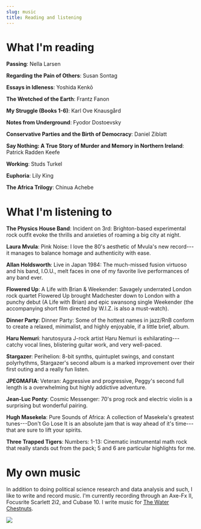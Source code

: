 ```yaml
---
slug: music
title: Reading and listening
---
```


# What I'm reading 
**Passing**: Nella Larsen

**Regarding the Pain of Others**: Susan Sontag

**Essays in Idleness**: Yoshida Kenkō

**The Wretched of the Earth**: Frantz Fanon

**My Struggle (Books 1-6)**: Karl Ove Knausgård

**Notes from Underground**: Fyodor Dostoevsky

**Conservative Parties and the Birth of Democracy**: Daniel Ziblatt

**Say Nothing: A True Story of Murder and Memory in Northern Ireland**: Patrick Radden Keefe 

**Working**: Studs Turkel

**Euphoria**: Lily King

**The Africa Trilogy**: Chinua Achebe


# What I'm listening to
**The Physics House Band**: Incident on 3rd: Brighton-based experimental rock outfit evoke the thrills and anxieties of roaming a big city at night. 

**Laura Mvula**: Pink Noise: I love the 80's aesthetic of Mvula's new record---it manages to balance homage and authenticity with ease.

**Allan Holdsworth**: Live in Japan 1984: The much-missed fusion virtuoso and his band, I.O.U., melt faces in one of my favorite live performances of any band ever.

**Flowered Up**: A Life with Brian & Weekender: Savagely underrated London rock quartet Flowered Up brought Madchester down to London with a punchy debut (A Life with Brian) and epic swansong single Weekender (the accompanying short film directed by W.I.Z. is also a must-watch).  

**Dinner Party**: Dinner Party: Some of the hottest names in jazz/RnB conform to create a relaxed, minimalist, and highly enjoyable, if a little brief, album.   

**Haru Nemuri**: harutosyura J-rock artist Haru Nemuri is exhilarating---catchy vocal lines, blistering guitar work, and very well-paced. 

**Stargazer**: Perihelion: 8-bit synths, quintuplet swings, and constant polyrhythms, Stargazer's second album is a marked improvement over their first outing and a really fun listen.

**JPEGMAFIA**: Veteran: Aggressive and progressive, Peggy's second full length is a overwhelming but highly addictive adventure.

**Jean-Luc Ponty**: Cosmic Messenger: 70's prog rock and electric violin is a surprising but wonderful pairing.

**Hugh Masekela**: Pure Sounds of Africa: A collection of Masekela's greatest tunes---Don't Go Lose It is an absolute jam that is way ahead of it's time---that are sure to lift your spirits.

**Three Trapped Tigers**: Numbers: 1-13: Cinematic instrumental math rock that really stands out from the pack; 5 and 6 are particular highlights for me. 

# My own music
In addition to doing political science research and data analysis and such, I like to write and record music. I'm currently recording through an Axe-Fx II, Focusrite Scarlett 2i2, and Cubase 10. I write music for [The Water Chestnuts](https://thewaterchestnuts.bandcamp.com/).

![](/tom1.jpg)
